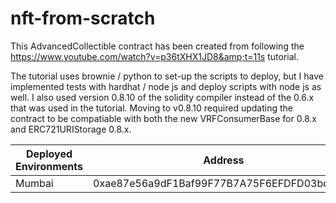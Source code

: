 # nft-from-scratch
This AdvancedCollectible contract has been created from following the https://www.youtube.com/watch?v=p36tXHX1JD8&amp;t=11s tutorial.

The tutorial uses brownie / python to set-up the scripts to deploy, but I have implemented tests with hardhat / node js and deploy scripts with node js as well. I also used version 0.8.10 of the solidity compiler instead of the 0.6.x that was used in the tutorial. Moving to v0.8.10 required updating the contract to be compatiable with both the new VRFConsumerBase for 0.8.x and ERC721URIStorage 0.8.x. 

| Deployed Environments | Address |
| ----------- | ----------- |
| Mumbai | 0xae87e56a9dF1Baf99F77B7A75F6EFDFD03bc41e5 |